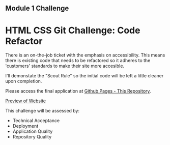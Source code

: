 ## Module 1 Challenge

# HTML CSS Git Challenge: Code Refactor

There is an on-the-job ticket with the emphasis on accessibility. This means there is existing code that needs to be refactored so it adheres to the 'customers' standards to make their site more accesible.

I'll demonstate the "Scout Rule" so the initial code will be left a little cleaner upon completion. 

Please access the final application at [Github Pages - This Repository](https://katievlasic.github.io/01-challenge-crf/).

[Preview of Website](https://github.com/katievlasic/01-challenge-crf/blob/main/assets/images/screenshot.jpg)

This challenge will be assessed by:
- Technical Acceptance
- Deployment
- Application Quality
- Repository Quality